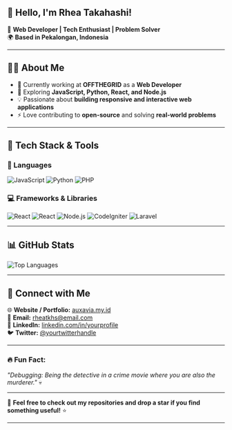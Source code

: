 
## 👋 **Hello, I'm Rhea Takahashi!**  

🚀 **Web Developer | Tech Enthusiast | Problem Solver**  
🌍 **Based in Pekalongan, Indonesia**  

---

## **🧑‍💻 About Me**  

- 💼 Currently working at **OFFTHEGRID** as a **Web Developer**  
- 🌱 Exploring **JavaScript, Python, React, and Node.js**  
- 💡 Passionate about **building responsive and interactive web applications**  
- ⚡ Love contributing to **open-source** and solving **real-world problems**  

---

## **🔧 Tech Stack & Tools**  

### **🚀 Languages**  
![JavaScript](https://img.shields.io/badge/-JavaScript-F7DF1E?style=flat&logo=javascript&logoColor=black) ![Python](https://img.shields.io/badge/Python-3776AB?style=flat&logo=python&logoColor=white) ![PHP](https://img.shields.io/badge/PHP-777BB4?style=flat&logo=php&logoColor=white) 

### **💻 Frameworks & Libraries**  
![React](https://img.shields.io/badge/-React-61DAFB?style=flat&logo=react&logoColor=black) ![React](https://img.shields.io/badge/Next.js-000000?style=flat&logo=next.js&logoColor=white) ![Node.js](https://img.shields.io/badge/-Node.js-8CC84B?style=flat&logo=node.js&logoColor=white) ![CodeIgniter](https://img.shields.io/badge/CodeIgniter-EF4223?style=flat&logo=codeigniter&logoColor=white) ![Laravel](https://img.shields.io/badge/Laravel-FF2D20?style=flat&logo=laravel&logoColor=white)

---

## **📊 GitHub Stats**  

<div>
  
![Top Languages](https://github-readme-stats.vercel.app/api/top-langs/?username=rheatkhs&layout=compact&theme=dark)  

</div>  

---

## **📌 Connect with Me**  

🌐 **Website / Portfolio:** [auxavia.my.id](https://auxavia.my.id)  
📧 **Email:** rheatkhs@email.com  
💼 **LinkedIn:** [linkedin.com/in/yourprofile](https://linkedin.com/in/fbiakbr)  
🐦 **Twitter:** [@yourtwitterhandle](https://twitter.com/ijulbatagor)  

---

### **🔥 Fun Fact:**   
_"Debugging: Being the detective in a crime movie where you are also the murderer."_ 💀  

---

🚀 **Feel free to check out my repositories and drop a star if you find something useful!** ⭐  

---

